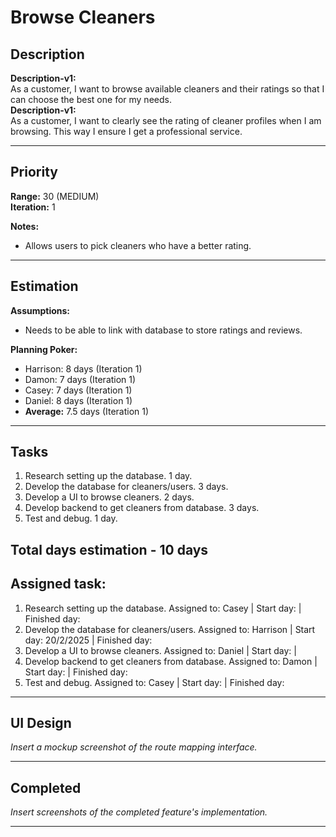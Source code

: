 # Browse Cleaners

## Description
**Description-v1:**  
As a customer, I want to browse available cleaners and their ratings so that I can choose the best one for my needs. <br>
**Description-v1:**  
As a customer, I want to clearly see the rating of cleaner profiles when I am browsing. This way I ensure I get a professional service.

---

## Priority
**Range:** 30 (MEDIUM)  
**Iteration:** 1  

**Notes:**  
- Allows users to pick cleaners who have a better rating.

---

## Estimation
**Assumptions:**  
- Needs to be able to link with database to store ratings and reviews.  

**Planning Poker:**  
- Harrison: 8 days (Iteration 1)  
- Damon: 7 days (Iteration 1)  
- Casey: 7 days (Iteration 1)
- Daniel: 8 days (Iteration 1)
- **Average:** 7.5 days (Iteration 1)

---

## Tasks
1. Research setting up the database. 1 day.
2. Develop the database for cleaners/users. 3 days.
3. Develop a UI to browse cleaners. 2 days.
4. Develop backend to get cleaners from database. 3 days.
5. Test and debug. 1 day.

Total days estimation - 10 days
---

## Assigned task:
1. Research setting up the database. Assigned to: Casey | Start day:  | Finished day:
2. Develop the database for cleaners/users. Assigned to: Harrison | Start day: 20/2/2025 | Finished day:
3. Develop a UI to browse cleaners. Assigned to: Daniel | Start day:  | 
4. Develop backend to get cleaners from database. Assigned to: Damon | Start day:  | Finished day:
5. Test and debug. Assigned to: Casey | Start day:  | Finished day:

---

## UI Design
*Insert a mockup screenshot of the route mapping interface.*

---

## Completed
*Insert screenshots of the completed feature's implementation.*

---
